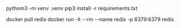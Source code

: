 pythom3 -m venv .venv
pip3 install -r requirements.txt

docker pull redis
docker run -it --rm --name redis -p 6379:6379 redis
